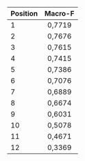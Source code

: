 | **Position**          | **Macro-F** |
|-------------------|:-------:|
|                 1 |  0,7719 |
|                 2 |  0,7676 |
|                 3 |  0,7615 |
|                 4 |  0,7415 |
|                 5 |  0,7386 |
|                 6 |  0,7076 |
|                 7 |  0,6889 |
|                 8 |  0,6674 |
|                 9 |  0,6031 |
|                10 |  0,5078 |
|                11 |  0,4671 |
|                12 |  0,3369 |